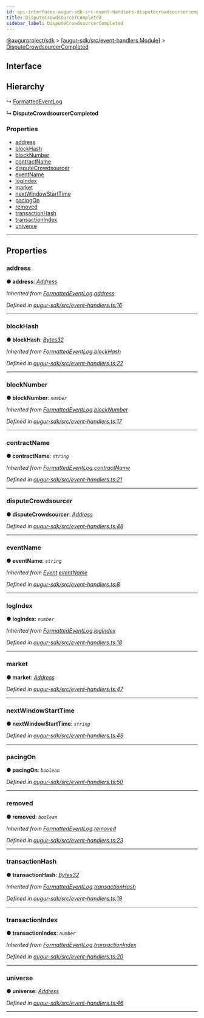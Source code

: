 ```yaml
---
id: api-interfaces-augur-sdk-src-event-handlers-disputecrowdsourcercompleted
title: DisputeCrowdsourcerCompleted
sidebar_label: DisputeCrowdsourcerCompleted
---
```


[@augurproject/sdk](api-readme.md) > [[augur-sdk/src/event-handlers Module]](api-modules-augur-sdk-src-event-handlers-module.md) > [DisputeCrowdsourcerCompleted](api-interfaces-augur-sdk-src-event-handlers-disputecrowdsourcercompleted.md)

## Interface

## Hierarchy

↳  [FormattedEventLog](api-interfaces-augur-sdk-src-event-handlers-formattedeventlog.md)

**↳ DisputeCrowdsourcerCompleted**

### Properties

* [address](api-interfaces-augur-sdk-src-event-handlers-disputecrowdsourcercompleted.md#address)
* [blockHash](api-interfaces-augur-sdk-src-event-handlers-disputecrowdsourcercompleted.md#blockhash)
* [blockNumber](api-interfaces-augur-sdk-src-event-handlers-disputecrowdsourcercompleted.md#blocknumber)
* [contractName](api-interfaces-augur-sdk-src-event-handlers-disputecrowdsourcercompleted.md#contractname)
* [disputeCrowdsourcer](api-interfaces-augur-sdk-src-event-handlers-disputecrowdsourcercompleted.md#disputecrowdsourcer)
* [eventName](api-interfaces-augur-sdk-src-event-handlers-disputecrowdsourcercompleted.md#eventname)
* [logIndex](api-interfaces-augur-sdk-src-event-handlers-disputecrowdsourcercompleted.md#logindex)
* [market](api-interfaces-augur-sdk-src-event-handlers-disputecrowdsourcercompleted.md#market)
* [nextWindowStartTime](api-interfaces-augur-sdk-src-event-handlers-disputecrowdsourcercompleted.md#nextwindowstarttime)
* [pacingOn](api-interfaces-augur-sdk-src-event-handlers-disputecrowdsourcercompleted.md#pacingon)
* [removed](api-interfaces-augur-sdk-src-event-handlers-disputecrowdsourcercompleted.md#removed)
* [transactionHash](api-interfaces-augur-sdk-src-event-handlers-disputecrowdsourcercompleted.md#transactionhash)
* [transactionIndex](api-interfaces-augur-sdk-src-event-handlers-disputecrowdsourcercompleted.md#transactionindex)
* [universe](api-interfaces-augur-sdk-src-event-handlers-disputecrowdsourcercompleted.md#universe)

---

## Properties

<a id="address"></a>

###  address

**● address**: *[Address](api-modules-augur-sdk-src-event-handlers-module.md#address)*

*Inherited from [FormattedEventLog](api-interfaces-augur-sdk-src-event-handlers-formattedeventlog.md).[address](api-interfaces-augur-sdk-src-event-handlers-formattedeventlog.md#address)*

*Defined in [augur-sdk/src/event-handlers.ts:16](https://github.com/AugurProject/augur/blob/304ca83772/packages/augur-sdk/src/event-handlers.ts#L16)*

___
<a id="blockhash"></a>

###  blockHash

**● blockHash**: *[Bytes32](api-modules-augur-sdk-src-event-handlers-module.md#bytes32)*

*Inherited from [FormattedEventLog](api-interfaces-augur-sdk-src-event-handlers-formattedeventlog.md).[blockHash](api-interfaces-augur-sdk-src-event-handlers-formattedeventlog.md#blockhash)*

*Defined in [augur-sdk/src/event-handlers.ts:22](https://github.com/AugurProject/augur/blob/304ca83772/packages/augur-sdk/src/event-handlers.ts#L22)*

___
<a id="blocknumber"></a>

###  blockNumber

**● blockNumber**: *`number`*

*Inherited from [FormattedEventLog](api-interfaces-augur-sdk-src-event-handlers-formattedeventlog.md).[blockNumber](api-interfaces-augur-sdk-src-event-handlers-formattedeventlog.md#blocknumber)*

*Defined in [augur-sdk/src/event-handlers.ts:17](https://github.com/AugurProject/augur/blob/304ca83772/packages/augur-sdk/src/event-handlers.ts#L17)*

___
<a id="contractname"></a>

###  contractName

**● contractName**: *`string`*

*Inherited from [FormattedEventLog](api-interfaces-augur-sdk-src-event-handlers-formattedeventlog.md).[contractName](api-interfaces-augur-sdk-src-event-handlers-formattedeventlog.md#contractname)*

*Defined in [augur-sdk/src/event-handlers.ts:21](https://github.com/AugurProject/augur/blob/304ca83772/packages/augur-sdk/src/event-handlers.ts#L21)*

___
<a id="disputecrowdsourcer"></a>

###  disputeCrowdsourcer

**● disputeCrowdsourcer**: *[Address](api-modules-augur-sdk-src-event-handlers-module.md#address)*

*Defined in [augur-sdk/src/event-handlers.ts:48](https://github.com/AugurProject/augur/blob/304ca83772/packages/augur-sdk/src/event-handlers.ts#L48)*

___
<a id="eventname"></a>

###  eventName

**● eventName**: *`string`*

*Inherited from [Event](api-interfaces-augur-sdk-src-event-handlers-event.md).[eventName](api-interfaces-augur-sdk-src-event-handlers-event.md#eventname)*

*Defined in [augur-sdk/src/event-handlers.ts:8](https://github.com/AugurProject/augur/blob/304ca83772/packages/augur-sdk/src/event-handlers.ts#L8)*

___
<a id="logindex"></a>

###  logIndex

**● logIndex**: *`number`*

*Inherited from [FormattedEventLog](api-interfaces-augur-sdk-src-event-handlers-formattedeventlog.md).[logIndex](api-interfaces-augur-sdk-src-event-handlers-formattedeventlog.md#logindex)*

*Defined in [augur-sdk/src/event-handlers.ts:18](https://github.com/AugurProject/augur/blob/304ca83772/packages/augur-sdk/src/event-handlers.ts#L18)*

___
<a id="market"></a>

###  market

**● market**: *[Address](api-modules-augur-sdk-src-event-handlers-module.md#address)*

*Defined in [augur-sdk/src/event-handlers.ts:47](https://github.com/AugurProject/augur/blob/304ca83772/packages/augur-sdk/src/event-handlers.ts#L47)*

___
<a id="nextwindowstarttime"></a>

###  nextWindowStartTime

**● nextWindowStartTime**: *`string`*

*Defined in [augur-sdk/src/event-handlers.ts:49](https://github.com/AugurProject/augur/blob/304ca83772/packages/augur-sdk/src/event-handlers.ts#L49)*

___
<a id="pacingon"></a>

###  pacingOn

**● pacingOn**: *`boolean`*

*Defined in [augur-sdk/src/event-handlers.ts:50](https://github.com/AugurProject/augur/blob/304ca83772/packages/augur-sdk/src/event-handlers.ts#L50)*

___
<a id="removed"></a>

###  removed

**● removed**: *`boolean`*

*Inherited from [FormattedEventLog](api-interfaces-augur-sdk-src-event-handlers-formattedeventlog.md).[removed](api-interfaces-augur-sdk-src-event-handlers-formattedeventlog.md#removed)*

*Defined in [augur-sdk/src/event-handlers.ts:23](https://github.com/AugurProject/augur/blob/304ca83772/packages/augur-sdk/src/event-handlers.ts#L23)*

___
<a id="transactionhash"></a>

###  transactionHash

**● transactionHash**: *[Bytes32](api-modules-augur-sdk-src-event-handlers-module.md#bytes32)*

*Inherited from [FormattedEventLog](api-interfaces-augur-sdk-src-event-handlers-formattedeventlog.md).[transactionHash](api-interfaces-augur-sdk-src-event-handlers-formattedeventlog.md#transactionhash)*

*Defined in [augur-sdk/src/event-handlers.ts:19](https://github.com/AugurProject/augur/blob/304ca83772/packages/augur-sdk/src/event-handlers.ts#L19)*

___
<a id="transactionindex"></a>

###  transactionIndex

**● transactionIndex**: *`number`*

*Inherited from [FormattedEventLog](api-interfaces-augur-sdk-src-event-handlers-formattedeventlog.md).[transactionIndex](api-interfaces-augur-sdk-src-event-handlers-formattedeventlog.md#transactionindex)*

*Defined in [augur-sdk/src/event-handlers.ts:20](https://github.com/AugurProject/augur/blob/304ca83772/packages/augur-sdk/src/event-handlers.ts#L20)*

___
<a id="universe"></a>

###  universe

**● universe**: *[Address](api-modules-augur-sdk-src-event-handlers-module.md#address)*

*Defined in [augur-sdk/src/event-handlers.ts:46](https://github.com/AugurProject/augur/blob/304ca83772/packages/augur-sdk/src/event-handlers.ts#L46)*

___

